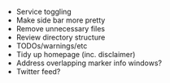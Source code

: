 - Service toggling
- Make side bar more pretty
- Remove unnecessary files
- Review directory structure
- TODOs/warnings/etc
- Tidy up homepage (inc. disclaimer)
- Address overlapping marker info windows?
- Twitter feed?